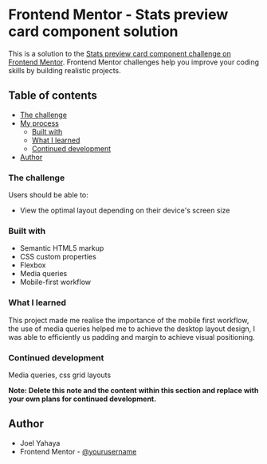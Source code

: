 # Frontend Mentor - Stats preview card component solution

This is a solution to the [Stats preview card component challenge on Frontend Mentor](https://www.frontendmentor.io/challenges/stats-preview-card-component-8JqbgoU62). Frontend Mentor challenges help you improve your coding skills by building realistic projects. 

## Table of contents

  - [The challenge](#the-challenge)
- [My process](#my-process)
  - [Built with](#built-with)
  - [What I learned](#what-i-learned)
  - [Continued development](#continued-development)
- [Author](#author)


### The challenge

Users should be able to:

- View the optimal layout depending on their device's screen size


### Built with

- Semantic HTML5 markup
- CSS custom properties
- Flexbox
- Media queries
- Mobile-first workflow

### What I learned
  This project made me realise the importance of the mobile first workflow, the use of media queries helped me to achieve 
  the desktop layout design, I was able to efficiently us padding and margin to achieve visual positioning.


### Continued development
  Media queries, css grid layouts 

**Note: Delete this note and the content within this section and replace with your own plans for continued development.**

## Author
- Joel Yahaya
- Frontend Mentor - [@yourusername](https://www.frontendmentor.io/profile/jaybabson007)

